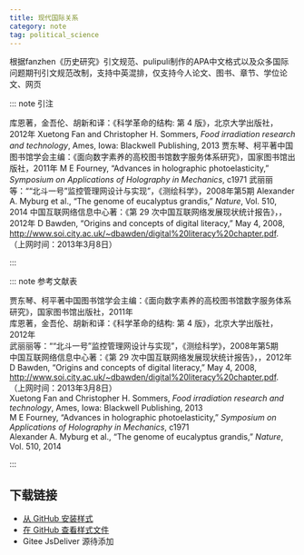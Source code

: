 ```yaml
--- 
title: 现代国际关系 
category: note 
tag: political_science 
--- 
```


<!-- 此文件由脚本自动生成，请勿手动修改！ -->  

根据fanzhen《历史研究》引文规范、pulipuli制作的APA中文格式以及众多国际问题期刊引文规范改制，支持中英混排，仅支持今人论文、图书、章节、学位论文、网页  

::: note 引注  

库恩著，金吾伦、胡新和译：《科学革命的结构: 第 4 版》，北京大学出版社，2012年 Xuetong Fan and Christopher H. Sommers, <i>Food irradiation research and technology</i>, Ames, Iowa: Blackwell Publishing, 2013 贾东琴、柯平著中国图书馆学会主编：《面向数字素养的高校图书馆数字服务体系研究》，国家图书馆出版社，2011年 M E Fourney, “Advances in holographic photoelasticity,” <i>Symposium on Applications of Holography in Mechanics</i>, c1971 武丽丽等：““北斗一号”监控管理网设计与实现”，《测绘科学》，2008年第5期 Alexander A. Myburg et al., “The genome of eucalyptus grandis,” <i>Nature</i>, Vol. 510, 2014 中国互联网络信息中心著：《第 29 次中国互联网络发展现状统计报告》，，2012年 D Bawden, “Origins and concepts of digital literacy,” May 4, 2008, <a href="http://www.soi.city.ac.uk/~dbawden/digital%20literacy%20chapter.pdf">http://www.soi.city.ac.uk/~dbawden/digital%20literacy%20chapter.pdf</a>. （上网时间：2013年3月8日）  

:::  

::: note 参考文献表  

<div class="csl-bib-body maxoffset-0 second-field-align-false hangingindent-false">
  <div class="csl-entry">贾东琴、柯平著中国图书馆学会主编：《面向数字素养的高校图书馆数字服务体系研究》，国家图书馆出版社，2011年</div>
  <div class="csl-entry">库恩著，金吾伦、胡新和译：《科学革命的结构: 第 4 版》，北京大学出版社，2012年</div>
  <div class="csl-entry">武丽丽等：““北斗一号”监控管理网设计与实现”，《测绘科学》，2008年第5期</div>
  <div class="csl-entry">中国互联网络信息中心著：《第 29 次中国互联网络发展现状统计报告》，，2012年</div>
  <div class="csl-entry">D Bawden, “Origins and concepts of digital literacy,” May 4, 2008, <a href="http://www.soi.city.ac.uk/~dbawden/digital%20literacy%20chapter.pdf">http://www.soi.city.ac.uk/~dbawden/digital%20literacy%20chapter.pdf</a>. （上网时间：2013年3月8日）</div>
  <div class="csl-entry">Xuetong Fan and Christopher H. Sommers, <i>Food irradiation research and technology</i>, Ames, Iowa: Blackwell Publishing, 2013</div>
  <div class="csl-entry">M E Fourney, “Advances in holographic photoelasticity,” <i>Symposium on Applications of Holography in Mechanics</i>, c1971</div>
  <div class="csl-entry">Alexander A. Myburg et al., “The genome of eucalyptus grandis,” <i>Nature</i>, Vol. 510, 2014</div>
</div>  

:::  

<!-- more -->  

## 下载链接  

- [从 GitHub 安装样式](https://github.com/zotero-cn/styles/./raw/main/src/contemporary-international-relations/contemporary-international-relations.csl)  
- [在 GitHub 查看样式文件](https://github.com/zotero-cn/styles/./tree/main/src/contemporary-international-relations/contemporary-international-relations.csl)  
- Gitee JsDeliver 源待添加  
